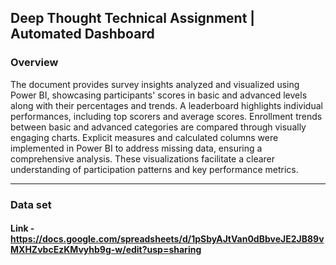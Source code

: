 ## Deep Thought Technical Assignment | Automated Dashboard

### Overview
The document provides survey insights analyzed and visualized using Power BI, showcasing participants' scores in basic and advanced levels along with their percentages and trends. A leaderboard highlights individual performances, including top scorers and average scores. Enrollment trends between basic and advanced categories are compared through visually engaging charts. Explicit measures and calculated columns were implemented in Power BI to address missing data, ensuring a comprehensive analysis. These visualizations facilitate a clearer understanding of participation patterns and key performance metrics.

---
### Data set
#### Link - https://docs.google.com/spreadsheets/d/1pSbyAJtVan0dBbveJE2JB89vMXHZvbcEzKMvyhb9g-w/edit?usp=sharing

